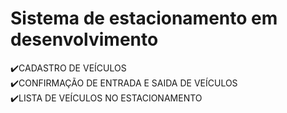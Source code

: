 <h1>Sistema de estacionamento em desenvolvimento </h1> 

✔️CADASTRO DE VEÍCULOS <BR>
✔️CONFIRMAÇÃO DE ENTRADA E SAIDA DE VEÍCULOS <BR>
✔️LISTA DE VEÍCULOS NO ESTACIONAMENTO <BR>
